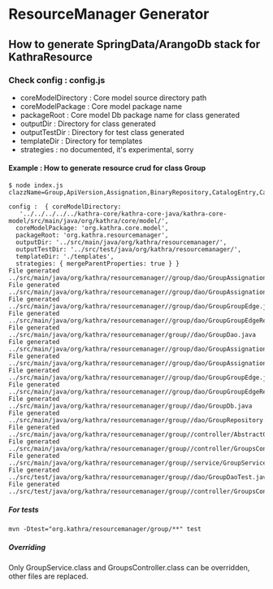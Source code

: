 # ResourceManager Generator
## How to generate SpringData/ArangoDb stack for KathraResource

### Check config : config.js
 -  coreModelDirectory : Core model source directory path
 -  coreModelPackage : Core model package name
 -  packageRoot : Core model Db package name for class generated
 -  outputDir : Directory for class generated
 -  outputTestDir : Directory for test class generated
 -  templateDir : Directory for templates
 -  strategies : no documented, it's experimental, sorry

#### Example : How to generate resource crud for class Group

```
$ node index.js clazzName=Group,ApiVersion,Assignation,BinaryRepository,CatalogEntry,CatalogEntryPackage,Component,Implementation,ImplementationVersion,KeyPair,Library,LibraryApiVersion,Pipeline,SourceRepository,User

config :  { coreModelDirectory:
   '../../../../../kathra-core/kathra-core-java/kathra-core-model/src/main/java/org/kathra/core/model/',
  coreModelPackage: 'org.kathra.core.model',
  packageRoot: 'org.kathra.resourcemanager',
  outputDir: '../src/main/java/org/kathra/resourcemanager/',
  outputTestDir: '../src/test/java/org/kathra/resourcemanager/',
  templateDir: './templates',
  strategies: { mergeParentProperties: true } }
File generated ../src/main/java/org/kathra/resourcemanager//group/dao/GroupAssignationEdge.java
File generated ../src/main/java/org/kathra/resourcemanager//group/dao/GroupAssignationEdgeRepository.java
File generated ../src/main/java/org/kathra/resourcemanager//group/dao/GroupGroupEdge.java
File generated ../src/main/java/org/kathra/resourcemanager//group/dao/GroupGroupEdgeRepository.java
File generated ../src/main/java/org/kathra/resourcemanager/group//dao/GroupDao.java
File generated ../src/main/java/org/kathra/resourcemanager//group/dao/GroupAssignationEdge.java
File generated ../src/main/java/org/kathra/resourcemanager//group/dao/GroupAssignationEdgeRepository.java
File generated ../src/main/java/org/kathra/resourcemanager//group/dao/GroupGroupEdge.java
File generated ../src/main/java/org/kathra/resourcemanager//group/dao/GroupGroupEdgeRepository.java
File generated ../src/main/java/org/kathra/resourcemanager/group//dao/GroupDb.java
File generated ../src/main/java/org/kathra/resourcemanager/group//dao/GroupRepository.java
File generated ../src/main/java/org/kathra/resourcemanager/group//controller/AbstractGroupsController.java
File generated ../src/main/java/org/kathra/resourcemanager/group//controller/GroupsController.java
File generated ../src/main/java/org/kathra/resourcemanager/group//service/GroupService.java
File generated ../src/test/java/org/kathra/resourcemanager/group//dao/GroupDaoTest.java
File generated ../src/test/java/org/kathra/resourcemanager/group//controller/GroupsControllerTest.java
```

##### For tests
```
mvn -Dtest="org.kathra/resourcemanager/group/**" test
```

##### Overriding
Only GroupService.class and GroupsController.class can be overridden, other files are replaced.
